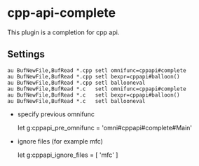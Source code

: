 cpp-api-complete
=============
This plugin is a completion for cpp api.

Settings
--------

    au BufNewFile,BufRead *.cpp setl omnifunc=cppapi#complete
    au BufNewFile,BufRead *.cpp setl bexpr=cppapi#balloon()
    au BufNewFile,BufRead *.cpp setl ballooneval
    au BufNewFile,BufRead *.c   setl omnifunc=cppapi#complete
    au BufNewFile,BufRead *.c   setl bexpr=cppapi#balloon()
    au BufNewFile,BufRead *.c   setl ballooneval

* specify previous omnifunc

    let g:cppapi_pre_omnifunc = 'omni#cppapi#complete#Main'

* ignore files (for example mfc)

    let g:cppapi_ignore_files = [ 'mfc' ]
